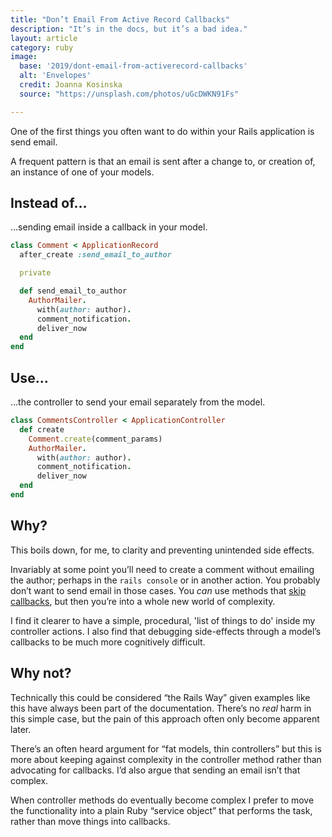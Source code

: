 ```yaml
---
title: "Don’t Email From Active Record Callbacks"
description: "It’s in the docs, but it’s a bad idea."
layout: article
category: ruby
image:
  base: '2019/dont-email-from-activerecord-callbacks'
  alt: 'Envelopes'
  credit: Joanna Kosinska
  source: "https://unsplash.com/photos/uGcDWKN91Fs"

---
```


One of the first things you often want to do within your Rails application is send email.

A frequent pattern is that an email is sent after a change to, or creation of, an instance of one of your models.


## Instead of…

…sending email inside a callback in your model.

```ruby
class Comment < ApplicationRecord
  after_create :send_email_to_author

  private

  def send_email_to_author
    AuthorMailer.
      with(author: author).
      comment_notification.
      deliver_now
  end
end
```


## Use…

…the controller to send your email separately from the model.

```ruby
class CommentsController < ApplicationController
  def create
    Comment.create(comment_params)
    AuthorMailer.
      with(author: author).
      comment_notification.
      deliver_now
  end
end
```


## Why?

This boils down, for me, to clarity and preventing unintended side effects.

Invariably at some point you’ll need to create a comment without emailing the author; perhaps in the `rails console` or in another action. You probably don’t want to send email in those cases. You _can_ use methods that [skip callbacks](https://guides.rubyonrails.org/active_record_callbacks.html#skipping-callbacks), but then you’re into a whole new world of complexity.

I find it clearer to have a simple, procedural, 'list of things to do' inside my controller actions. I also find that debugging side-effects through a model’s callbacks to be much more cognitively difficult.


## Why not?

Technically this could be considered “the Rails Way” given examples like this have always been part of the documentation. There’s no _real_ harm in this simple case, but the pain of this approach often only become apparent later.

There’s an often heard argument for “fat models, thin controllers” but this is more about keeping against complexity in the controller method rather than advocating for callbacks. I’d also argue that sending an email isn’t that complex.

When controller methods do eventually become complex I prefer to move the functionality into a plain Ruby “service object” that performs the task, rather than move things into callbacks.
